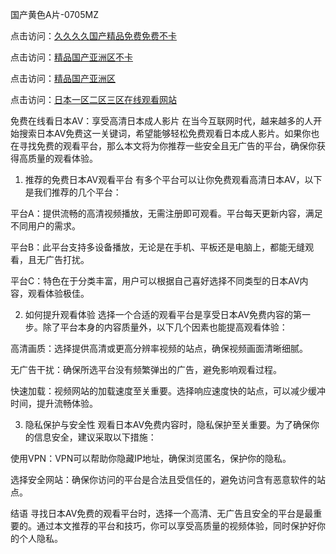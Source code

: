 
国产黄色A片-0705MZ

点击访问：<a href="https://heiliaoxwd5i8.pages.dev">久久久久国产精品免费免费不卡</a>

点击访问：<a href="https://heiliaowt0d7p.pages.dev">精品国产亚洲区不卡</a>

点击访问：<a href="https://heiliaoga6s9v.pages.dev">精品国产亚洲区</a>

点击访问：<a href="https://heiliaoow5kzm.pages.dev">日本一区二区三区在线观看网站</a>


免费在线看日本AV：享受高清日本成人影片
在当今互联网时代，越来越多的人开始搜索日本AV免费这一关键词，希望能够轻松免费观看日本成人影片。如果你也在寻找免费的观看平台，那么本文将为你推荐一些安全且无广告的平台，确保你获得高质量的观看体验。

1. 推荐的免费日本AV观看平台
有多个平台可以让你免费观看高清日本AV，以下是我们推荐的几个平台：

平台A：提供流畅的高清视频播放，无需注册即可观看。平台每天更新内容，满足不同用户的需求。

平台B：此平台支持多设备播放，无论是在手机、平板还是电脑上，都能无缝观看，且无广告打扰。

平台C：特色在于分类丰富，用户可以根据自己喜好选择不同类型的日本AV内容，观看体验极佳。

2. 如何提升观看体验
选择一个合适的观看平台是享受日本AV免费内容的第一步。除了平台本身的内容质量外，以下几个因素也能提高观看体验：

高清画质：选择提供高清或更高分辨率视频的站点，确保视频画面清晰细腻。

无广告干扰：确保所选平台没有频繁弹出的广告，避免影响观看过程。

快速加载：视频网站的加载速度至关重要。选择响应速度快的站点，可以减少缓冲时间，提升流畅体验。

3. 隐私保护与安全性
观看日本AV免费内容时，隐私保护至关重要。为了确保你的信息安全，建议采取以下措施：

使用VPN：VPN可以帮助你隐藏IP地址，确保浏览匿名，保护你的隐私。

选择安全网站：确保你访问的平台是合法且受信任的，避免访问含有恶意软件的站点。

结语
寻找日本AV免费的观看平台时，选择一个高清、无广告且安全的平台是最重要的。通过本文推荐的平台和技巧，你可以享受高质量的视频体验，同时保护好你的个人隐私。





<span style="display:none;">[Canonical link]( https://github.com/kol20250709/563407 ）</span>
